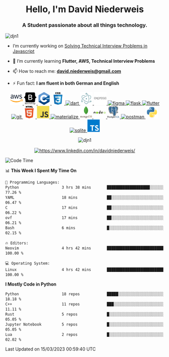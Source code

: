 <h1 align="center">Hello, I'm David Niederweis</h1>
<h3 align="center">A Student passionate about all things technology.</h3>

<p align="left"> <img src="https://komarev.com/ghpvc/?username=djn1" alt="djn1" /> </p>

- I’m currently working on [Solving Technical Interview Problems in Javascript](https://github.com/DJN1/CTCI)

- 🌱 I’m currently learning **Flutter, AWS, Technical Interview Problems**

- 📫 How to reach me: **david.niederweis@gmail.com**

- ⚡ Fun fact: **I am fluent in both German and English**

<p align="center"> 
    <a href="https://aws.amazon.com" target="_blank">  <img src="https://raw.githubusercontent.com/devicons/devicon/master/icons/amazonwebservices/amazonwebservices-original-wordmark.svg" alt="aws" width="40" height="40"/> </a> 
    <a href="https://getbootstrap.com" target="_blank"> <img src="https://raw.githubusercontent.com/devicons/devicon/master/icons/bootstrap/bootstrap-plain-wordmark.svg" alt="bootstrap" width="40" height="40"/> </a>
    <a href="https://www.w3schools.com/cpp/" target="_blank"> <img src="https://raw.githubusercontent.com/devicons/devicon/master/icons/cplusplus/cplusplus-original.svg" alt="cplusplus" width="40" height="40"/> </a> 
    <a href="https://www.w3schools.com/css/" target="_blank"> <img src="https://raw.githubusercontent.com/devicons/devicon/master/icons/css3/css3-original-wordmark.svg" alt="css3" width="40" height="40"/> </a> 
    <a href="https://dart.dev" target="_blank"> <img src="https://www.vectorlogo.zone/logos/dartlang/dartlang-icon.svg" alt="dart" width="40" height="40"/> </a> 
    <a href="https://www.electronjs.org" target="_blank"> <img src="https://raw.githubusercontent.com/devicons/devicon/master/icons/electron/electron-original.svg" alt="electron" width="40" height="40"/> </a> 
    <a href="https://expressjs.com" target="_blank"> <img src="https://raw.githubusercontent.com/devicons/devicon/master/icons/express/express-original-wordmark.svg" alt="express" width="40" height="40"/> </a> 
    <a href="https://www.figma.com/" target="_blank"> <img src="https://www.vectorlogo.zone/logos/figma/figma-icon.svg" alt="figma" width="40" height="40"/> </a> 
    <a href="https://flask.palletsprojects.com/" target="_blank"> <img src="https://www.vectorlogo.zone/logos/pocoo_flask/pocoo_flask-icon.svg" alt="flask" width="40" height="40"/> </a> 
    <a href="https://flutter.dev" target="_blank"> <img src="https://www.vectorlogo.zone/logos/flutterio/flutterio-icon.svg" alt="flutter" width="40" height="40"/> </a> 
    <a href="https://git-scm.com/" target="_blank"> <img src="https://www.vectorlogo.zone/logos/git-scm/git-scm-icon.svg" alt="git" width="40" height="40"/> </a> 
    <a href="https://www.w3.org/html/" target="_blank"> <img src="https://raw.githubusercontent.com/devicons/devicon/master/icons/html5/html5-original-wordmark.svg" alt="html5" width="40" height="40"/> </a> 
    <a href="https://developer.mozilla.org/en-US/docs/Web/JavaScript" target="_blank"> <img src="https://raw.githubusercontent.com/devicons/devicon/master/icons/javascript/javascript-original.svg" alt="javascript" width="40" height="40"/> </a> 
    <a href="https://materializecss.com/" target="_blank"> <img src="https://raw.githubusercontent.com/prplx/svg-logos/5585531d45d294869c4eaab4d7cf2e9c167710a9/svg/materialize.svg" alt="materialize" width="40" height="40"/> </a> 
    <a href="https://www.mongodb.com/" target="_blank"> <img src="https://raw.githubusercontent.com/devicons/devicon/master/icons/mongodb/mongodb-original-wordmark.svg" alt="mongodb" width="40" height="40"/> </a> 
    <a href="https://nodejs.org" target="_blank"> <img src="https://raw.githubusercontent.com/devicons/devicon/master/icons/nodejs/nodejs-original-wordmark.svg" alt="nodejs" width="40" height="40"/> </a> 
    <a href="https://www.postgresql.org" target="_blank"> <img src="https://raw.githubusercontent.com/devicons/devicon/master/icons/postgresql/postgresql-original-wordmark.svg" alt="postgresql" width="40" height="40"/> </a> 
    <a href="https://postman.com" target="_blank"> <img src="https://www.vectorlogo.zone/logos/getpostman/getpostman-icon.svg" alt="postman" width="40" height="40"/> </a> 
    <a href="https://www.python.org" target="_blank"> <img src="https://raw.githubusercontent.com/devicons/devicon/master/icons/python/python-original.svg" alt="python" width="40" height="40"/> </a> 
    <a href="https://www.sqlite.org/" target="_blank"> <img src="https://www.vectorlogo.zone/logos/sqlite/sqlite-icon.svg" alt="sqlite" width="40" height="40"/> </a> 
    <a href="https://www.typescriptlang.org/" target="_blank"> <img src="https://raw.githubusercontent.com/devicons/devicon/master/icons/typescript/typescript-original.svg" alt="typescript" width="40" height="40"/> </a> 
</p>
<p align="center"> <img src="https://github-readme-stats.vercel.app/api?username=djn1&show_icons=true&locale=en" alt="djn1" /> </p>

<p align="center">
<a href="https://linkedin.com/in/https://www.linkedin.com/in/davidniederweis/" target="blank"><img align="center" src="https://cdn.jsdelivr.net/npm/simple-icons@3.0.1/icons/linkedin.svg" alt="https://www.linkedin.com/in/davidniederweis/" height="20" width="20" /></a>
</p>

<!--START_SECTION:waka-->
![Code Time](http://img.shields.io/badge/Code%20Time-2%2C021%20hrs%2048%20mins-blue)

📊 **This Week I Spent My Time On** 

```text
💬 Programming Languages: 
Python                   3 hrs 38 mins       ███████████████████░░░░░░   77.26 % 
YAML                     18 mins             ██░░░░░░░░░░░░░░░░░░░░░░░   06.47 % 
C                        17 mins             ██░░░░░░░░░░░░░░░░░░░░░░░   06.22 % 
ovf                      17 mins             ██░░░░░░░░░░░░░░░░░░░░░░░   06.21 % 
Bash                     6 mins              █░░░░░░░░░░░░░░░░░░░░░░░░   02.15 % 

🔥 Editors: 
Neovim                   4 hrs 42 mins       █████████████████████████   100.00 % 

💻 Operating System: 
Linux                    4 hrs 42 mins       █████████████████████████   100.00 % 
```

**I Mostly Code in Python** 

```text
Python                   18 repos            █████░░░░░░░░░░░░░░░░░░░░   18.18 % 
C++                      11 repos            ███░░░░░░░░░░░░░░░░░░░░░░   11.11 % 
Rust                     5 repos             █░░░░░░░░░░░░░░░░░░░░░░░░   05.05 % 
Jupyter Notebook         5 repos             █░░░░░░░░░░░░░░░░░░░░░░░░   05.05 % 
Lua                      2 repos             █░░░░░░░░░░░░░░░░░░░░░░░░   02.02 % 
```




 Last Updated on 15/03/2023 00:59:40 UTC
<!--END_SECTION:waka-->
